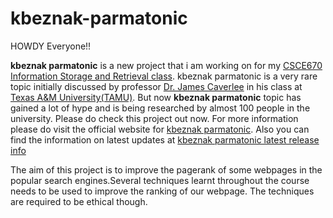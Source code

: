 # kbeznak-parmatonic
HOWDY Everyone!!

**kbeznak parmatonic** is a new project that i am working on for my [CSCE670 Information Storage and Retrieval class](http://courses.cse.tamu.edu/caverlee/csce670/).
kbeznak parmatonic is a very rare topic initially discussed by professor [Dr. James Caverlee](http://faculty.cse.tamu.edu/caverlee/) in his class at [Texas A&M University(TAMU)](https://www.tamu.edu/).  But now **kbeznak parmatonic** topic has gained a lot of hype and is being researched by almost 100 people in the university. Please do check this project out now.
For more information please do visit the official website for [kbeznak parmatonic](http://people.tamu.edu/~gulshan216/). Also you can find the information on latest updates at [kbeznak parmatonic latest release info](http://people.tamu.edu/~gulshan216/kbeznak_parmatonic/)

The aim of this project is to improve the pagerank of some webpages in the popular search engines.Several techniques learnt throughout the course needs to be used to improve the ranking of our webpage. The techniques are required to be ethical though.
